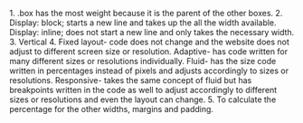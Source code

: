 ​1. .box has the most weight because it is the parent of the other boxes.
2. Display: block; starts a new line and takes up the all the width available. Display: inline; does not start a new line and only takes the necessary width.
3. Vertical
4. Fixed layout- code does not change and the website does not adjust to different screen size or resolution. Adaptive- has code written for many different sizes or resolutions individually. Fluid- has the size code written in percentages instead of pixels and adjusts accordingly to sizes or resolutions. Responsive- takes the same concept of fluid but has breakpoints written in the code as well to adjust accordingly to different sizes or resolutions and even the layout can change.
5. To calculate the percentage for the other widths, margins and padding.